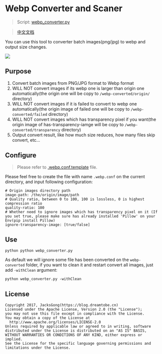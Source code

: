 # Webp Converter and Scaner

> Script: [webp_converter.py](https://github.com/Jacksgong/webp-converter/blob/master/webp_converter.py)

> [中文文档](https://github.com/Jacksgong/webp-converter/blob/master/README-zh.md)

You can use this tool to converter batch images(png/jpg) to webp and output size changes.

![](https://github.com/Jacksgong/webp-converter/raw/master/arts/webp-converter.png)


## Purpose

1. Convert batch images from PNG/JPG format to Webp format
2. WILL NOT convert images if its webp one is larger than origin one automatically(the origin one will be copy to `/webp-converted/origin/` directory)
3. WILL NOT convert images if it is failed to convert to webp one automatically(the origin image of failed one will be copy to `/webp-converted/failed` directory)
4. WILL NOT convert images which has transparency pixel if you want(the origin image of has-transparency-iamge will be copy to `/webp-converted/transparency` directory)
5. Output convert result, like how much size reduces, how many files skip convert, etc...

## Configure

> Please refer to [.webp.conf.template](https://github.com/Jacksgong/webp-converter/blob/master/.webp.conf.template) file.

Please feel free to create the file with name `.webp.conf` on the current directory, and input following configuration:

```
# Origin images directory path
image-path: /the/origin/image/path
# Quality ratio, between 0 to 100, 100 is lossless, 0 is highest compression ratio
quality-ratio: 100
# Whether need to ignore images which has transparency pixel on it (If you set true, please make sure has already installed 'Pillow' on your Env(pip install Pillow)
ignore-transparency-image: [true/false]
```

## Use

```
python python webp_converter.py
```

As default we will ignore some file has been converted on the `webp-converted` folder, if you want to clean it and restart convert all images, just add `-withClean` argument:

```
python webp_converter.py -withClean
```

## License

```
Copyright 2017, JacksGong(https://blog.dreamtobe.cn)
Licensed under the Apache License, Version 2.0 (the "License");
you may not use this file except in compliance with the License.
You may obtain a copy of the License at
  http://www.apache.org/licenses/LICENSE-2.0
Unless required by applicable law or agreed to in writing, software
distributed under the License is distributed on an "AS IS" BASIS,
WITHOUT WARRANTIES OR CONDITIONS OF ANY KIND, either express or implied.
See the License for the specific language governing permissions and
limitations under the License.
```

